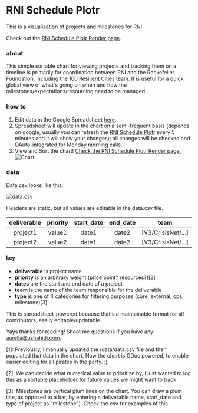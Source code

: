 RNI Schedule Plotr
===========

This is a visualization of projects and milestones for RNI.

Check out the [RNI Schedule Plotr Render page](http://ushahidi.github.io/RNIplotr/).

### about
This simple sortable chart for viewing projects and tracking them on a timeline is primarily for coordination between RNI and the Rockefeller Foundation, including the 100 Resilient Cities team. It is useful for a quick global view of what's going on when and how the milestones/expectations/resourcing need to be managed.

### how to
1. Edit data in the Google Spreadsheet [here](https://docs.google.com/spreadsheet/ccc?key=0AqED8MaMr0uLdGZIUlVRMDBwNEdoM0lyLXVhZVY0a2c&usp=sharing).
2. Spreadsheet will update in the chart on a semi-frequent basis (depends on google, usually you can refresh the [RNI Schedule Plotr](XXXXXXXXX) every 5 minutes and it will show your changes); all changes will be checked and QAuto-integrated for Monday morning calls.
3. View and Sort the chart! [Check the RNI Schedule Plotr Render page.](http://ushahidi.github.io/RNIplotr/)  
![Chart](https://raw2.github.com/auremoser/images/master/plotr.png)

### data
Data csv looks like this:

![data.csv](https://raw2.github.com/auremoser/images/master/plotr-sheet.png)

Headers are static, but all values are editable in the data.csv file.

deliverable	| priority	| start_date	| end_date 	| team | type
:---:	| :----: 	| :--------: 	| :------: 	| :----: | :----:
project1 | value1 	| date1 		| date2 	| [V3/CrisisNet/...] | external
project2 | value2 	| date1 		| date2 	| [V3/CrisisNet/...] | core

#### key
* **deliverable** is project name
* **priority** is an arbitrary weight (price point? resources?)[2]
* **dates** are the start and end date of a project
* **team** is the name of the team responsible for the deliverable
* **type** is one of 4 categories for filtering purposes (core, external, ops, milestone)[3]

This is spreadsheet-powered because that's a maintainable format for all contributors; easily editable/updatable.

Yays thanks for reading! Shoot me questions if you have any: aurelia@ushahidi.com.

[1]: Previously, I manually updated the /data/data.csv file and then populated that data in the chart. Now the chart is GDoc powered, to enable easier editing for all pirates in the party. :)

[2]: We can decide what numerical value to prioritize by, I just wanted to log this as a sortable placeholder for future values we might want to track.

[3]: Milestones are vertical plum lines on the chart. You can draw a plum line, as opposed to a bar, by entering a deliverable name, start_date and type of project as "milestone"). Check the csv for examples of this.
